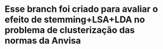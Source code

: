 # Esse branch foi criado para avaliar o efeito de stemming+LSA+LDA no problema de clusterização das normas da Anvisa
